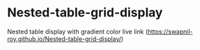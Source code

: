 # Nested-table-grid-display

Nested table display with gradient color
live link
(https://swapnil-roy.github.io/Nested-table-grid-display/)
